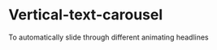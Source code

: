 Vertical-text-carousel
======================

To automatically slide through different animating headlines
